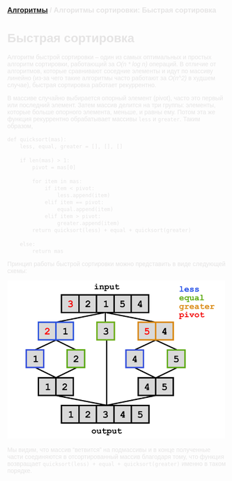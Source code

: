 <span style="color: #E5E4E4; font-family: Helvetica;">

### [Алгоритмы](algos.md) / Алгоритмы сортировки: Быстрая сортировка

# **Быстрая сортировка**

Алгоритм быстрой сортировки – один из самых оптимальных и простых алгоритм сортировки, работающий за *O(n * log n)* операций. В отличие от алгоритмов, которые сравнивают соседние элементы и идут по массиву линейно (из-за чего такие алгоритмы часто работают за *O(n^2)* в худшем случае), быстрая сортировка работает рекуррентно.

В массиве случайно выбирается опорный элемент (pivot), часто это первый или последний элемент. Затем массив делится на три группы: элементы, которые больше опорного элемента, меньше, и равны ему. Потом эта же функция рекуррентно обрабатывает массивы `less` и `greater`. Таким образом, 

    def quicksort(mas):
        less, equal, greater = [], [], []
        
        if len(mas) > 1:
            pivot = mas[0]
        
            for item in mas:
                if item < pivot:
                    less.append(item)
                elif item == pivot:
                    equal.append(item)
                elif item > pivot:
                    greater.append(item)
            return quicksort(less) + equal + quicksort(greater)
        
        else:
            return mas

Принцип работы быстрой сортировки можно представить в виде следующей схемы:

<img src="quicksort.png" alt="Quicksort" width="500"/>

Мы видим, что массив “ветвится” на подмассивы и в конце полученные части соединяются в отсортированный массив благодаря тому, что функция возвращает `quicksort(less) + equal + quicksort(greater)` именно в таком порядке.

</span>